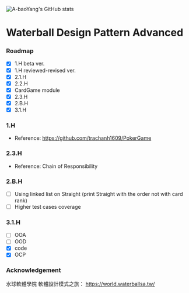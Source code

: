 ![A-baoYang's GitHub stats](https://github-readme-stats.vercel.app/api?username=A-baoYang&show=reviews,discussions_started,discussions_answered,prs_merged,prs_merged_percentage&theme=dark)


# Waterball Design Pattern Advanced

### Roadmap

- [x] 1.H beta ver.
- [x] 1.H reviewed-revised ver.
- [x] 2.1.H 
- [x] 2.2.H
- [x] CardGame module
- [x] 2.3.H
- [x] 2.B.H
- [x] 3.1.H

### 1.H

- Reference: https://github.com/trachanh1609/PokerGame

### 2.3.H

- Reference: Chain of Responsibility

### 2.B.H

- [ ] Using linked list on Straight (print Straight with the order not with card rank)
- [ ] Higher test cases coverage

### 3.1.H

- [ ] OOA
- [ ] OOD
- [x] code
- [x] OCP

### Acknowledgement

水球軟體學院 軟體設計模式之旅： https://world.waterballsa.tw/

